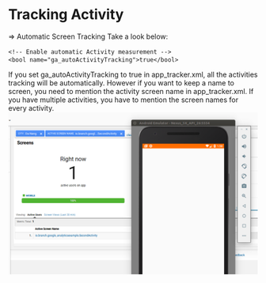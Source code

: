 # Tracking Activity

⇒ Automatic Screen Tracking
Take a look below:

    <!-- Enable automatic Activity measurement -->
    <bool name="ga_autoActivityTracking">true</bool>

If you set ga_autoActivityTracking to true in app_tracker.xml, all the activities tracking will be automatically. However if you want to keep a name to screen, you need to mention the activity screen name in app_tracker.xml.
If you have multiple activities, you have to mention the screen names for every activity.
 ![alt text](https://github.com/danisluis6/Google-Analytics/blob/explore_modules_activity/g1.png)